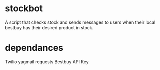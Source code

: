 # stockbot
A script that checks stock and sends messages to users when their local bestbuy has their desired product in stock.
# dependances
Twilio
yagmail
requests
Bestbuy API Key
